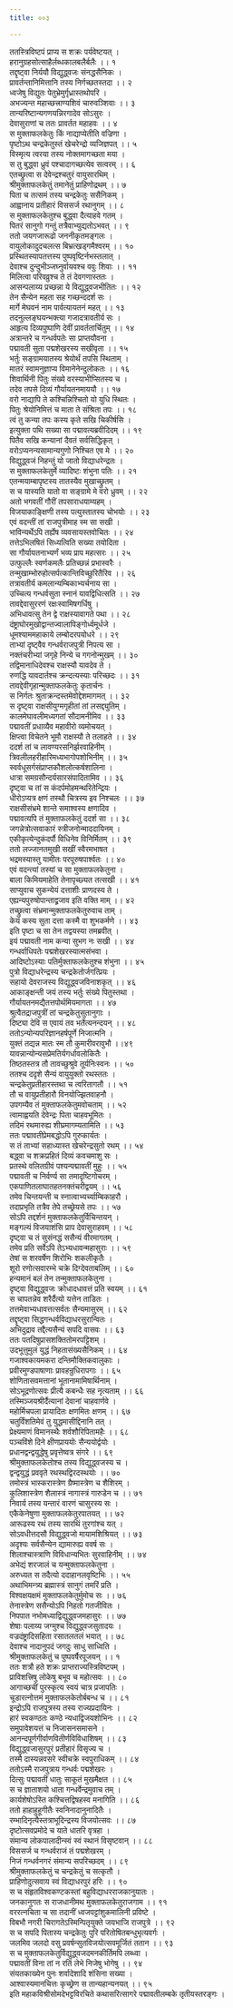 ```yaml
---
title: ००३

---
```

ततस्त्रिविष्टपं प्राप्य स शक्रः पर्यवेष्टयत् ।  
हरानुग्रहसोत्साहैर्लब्धकालबलैर्बलैः ।। १  
तद्दृष्ट्वा निर्ययौ विद्युद्ध्वजः संनद्धसैनिकः ।  
प्रावर्तन्तानिमित्तानि तस्य निर्गच्छतस्तदा ।। २  
ध्वजेषु विद्युतः पेतुभ्रेमुर्गृध्रास्तथोपरि ।  
अभज्यन्त महाच्छत्त्राण्यशिवं चारुवञ्शिवाः ।। ३  
तान्यरिष्टान्यगणयन्निरगादेव सोऽसुरः ।  
देवासुराणां च ततः प्रावर्तत महाहवः ।। ४  
स मुक्ताफलकेतुः किं नाद्याप्येतीति वज्रिणा ।  
पृष्टोऽथ चन्द्रकेतुस्तं खेचरेन्द्रो व्यजिज्ञपत् ।। ५  
विस्मृत्य त्वरया तस्य नोक्तमागच्छता मया ।  
स तु बुद्ध्वा ध्रुवं पश्चादागच्छत्येव सत्वरम् ।। ६  
एतच्छ्रुत्वा स देवेन्द्रश्चतुरं वायुसारथिम् ।  
श्रीमुक्ताफलकेतुं तमानेतुं प्राहिणोद्रथम् ।। ७  
पिता च तत्समं तस्य चन्द्रकेतुः ससैनिकम् ।  
आह्वानाय प्रतीहारं विससर्ज रथानुगम् ।। ८  
स मुक्ताफलकेतुश्च बुद्ध्वा दैत्याहवे गतम् ।  
पितरं सानुगो गन्तुं तत्रैवाभ्युद्यतोऽभवत् ।। ९  
ततो जयगजारूढो जननीकृतमङ्गलः ।  
वायुलोकादुदचलत्स बिभ्रत्खड्गमैश्वरम् ।। १०  
प्रस्थितस्यापतत्तस्य पुष्पवृष्टिर्नभस्तलात् ।  
देवाश्च दुन्दुभीञ्जघ्नुर्वायवश्च ववुः शिवाः ।। ११  
मिलित्वा परिवव्रुश्च ते तं देवगणास्ततः ।  
आसन्पलाय्य प्रच्छन्ना ये विद्युद्ध्वजभीतितः ।। १२  
तेन सैन्येन महता सह गच्छन्ददर्श सः ।  
मार्गे मेघवनं नाम पार्वत्यायतनं महत् ।। १३  
तदनुल्लङ्घयन्भक्त्या गजादत्रावतीर्य सः ।  
आहृत्य दिव्यपुष्पाणि देवीं प्रावर्ततार्चितुम् ।। १४  
अत्रान्तरे च गन्धर्वपतेः सा प्राप्तयौवना ।  
पद्मावती सुता पद्मशेखरस्य सखीवृता ।। १५  
भर्तुः सङ्ग्रामयातस्य श्रेयोर्थं तपसि स्थिताम् ।  
मातरं स्वामनुज्ञाप्य विमानेनेन्दुलोकतः ।। १६  
शिवार्थिनी पितुः संख्ये वरस्याभीप्सितस्य च ।  
तदेव तपसे दिव्यं गौर्यायतनमाययौ ।। १७  
वरो नाद्यापि ते कश्चिन्निश्चितो यो युधि स्थितः ।  
पितुः श्रेयोनिमित्तं च माता ते संश्रिता तपः ।। १८  
त्वं तु कन्या तपः कस्य कृते सखि चिकीर्षसि ।  
इत्युक्ता पथि सख्या सा पद्मावत्यब्रवीदिदम् ।। १९  
पितैव सखि कन्यानां दैवतं सर्वसिद्धिकृत् ।  
वरोऽप्यनन्यसामान्यगुणो निश्चित एव मे ।। २०  
विद्युद्ध्वजं निहन्तुं यो जातो विद्याधरेन्द्रतः ।  
स मुक्ताफलकेतुर्मे व्यादिष्टः शंभुना पतिः ।। २१  
एतन्मयाम्बापृष्टस्य तातस्यैव मुखाच्छ्रुतम् ।  
स च यास्यति यातो वा सङ्ग्रामे मे वरो ध्रुवम् ।। २२  
अतो भगवतीं गौरीं तपसाराधयाम्यहम् ।  
विजयाकाङ्क्षिणी तस्य पत्युस्तातस्य चोभयोः ।। २३  
एवं वदन्तीं तां राजपुत्रीमाह स्म सा सखी ।  
भाविन्यर्थेऽपि तर्ह्येष व्यवसायस्तवोचितः ।। २४  
तत्तेऽभिलषितं सिध्यत्विति सख्या तयोदिता ।  
सा गौर्यायतनाभ्यर्णं भव्य प्राप महत्सरः ।। २५  
उत्फुल्लैः स्वर्णकमलैः प्रतिच्छन्नं प्रभास्वरैः ।  
तन्मुखाम्भोरुहोत्सर्पत्कान्तिविच्छुरितैरिव ।। २६  
तत्रावतीर्य कमलान्यम्बिकाभ्यर्चनाय सा ।  
उच्चित्य गन्धर्वसुता स्नानं यावद्विधित्सति ।। २७  
तावद्देवासुररणं रक्षःस्वामिषगर्धिषु ।  
अभिधावत्सु तेन द्वे राक्षस्यावागते पथा ।। २८  
दंष्ट्राघोरमुखोद्वान्तज्वालापिङ्गोर्ध्वमूर्धजे ।  
धूमश्याममहाकाये लम्बोदरपयोधरे ।। २९  
ताभ्यां दृष्ट्वैव गन्धर्वराजपुत्री निपत्य सा ।  
नक्तंचरीभ्यां जगृहे निन्ये च गगनोन्मुखम् ।। ३०  
तद्विमानाधिदेवश्च राक्षस्यौ यावदेव ते ।  
रुणद्धि यावदार्तश्च क्रन्दत्यस्याः परिच्छदः ।। ३१  
तावद्देवीगृहान्मुक्ताफलकेतुः कृतार्चनः ।  
स निर्गतः श्रुताक्रन्दस्तमेवोद्देशमागमत् ।। ३२  
स दृष्ट्वा राक्षसीयुग्मगृहीतां तां लसद्द्युतिम् ।  
कालमेघावलीमध्यगतां सौदामनीमिव ।। ३३  
पद्मावतीं प्रधाव्यैव महावीरो व्यमोचयत् ।  
क्षिप्त्वा विचेतने भूमौ राक्षस्यौ ते तलाहते ।। ३४  
ददर्श तां च लावण्यरसनिर्झरवाहिनीम् ।  
त्रिवलीलहरीहारिमध्यभागोपशोभिनीम् ।। ३५  
स्वर्वधूसर्गसंप्राप्तकौशलोत्कर्षशालिना ।  
धात्रा समग्रसौन्दर्यसारसंपादितामिव ।। ३६  
दृष्ट्वा च तां स कंदर्पमोहमन्थरितेन्द्रियः ।  
धीरोऽप्यत्र क्षणं तस्थौ चित्रस्य इव निश्चलः ।। ३७  
राक्षसीसंभ्रमे शान्ते समाश्वस्य क्षणादिव ।  
पद्मावत्यपि तं मुक्ताफलकेतुं ददर्श सा ।। ३८  
जगन्नेत्रोत्सवाकारं स्त्रीजनोन्माददायिनम् ।  
एकीकृत्येन्दुकंदर्पौ विधिनेव विनिर्मितम् ।। ३९  
ततो लज्जानतमुखी सखीं स्वैरमभाषत ।  
भद्रमस्यास्तु यामीतः परपूरुषपार्श्वतः ।। ४०  
एवं वदन्त्यां तस्यां च सा मुक्ताफलकेतुना ।  
बाला किमियमाहेति तेनापृच्छ्यत तत्सखी ।। ४१  
साप्युवाच सुकन्येयं दत्ताशीः प्राणदस्य ते ।  
एह्यन्यपुरुषोपान्ताद्व्रजाव इति वक्ति माम् ।। ४२  
तच्छ्रुत्वा संभ्रमान्मुक्ताफलकेतुरुवाच ताम् ।  
केयं कस्य सुता दत्ता कस्मै वा शुभकर्मणे ।। ४३  
इति पृष्टा च सा तेन तद्वयस्या तमब्रवीत् ।  
इयं पद्मावती नाम कन्या सुभग नः सखी ।। ४४  
गन्धर्वाधिपतेः पद्मशेखरस्यात्मसंभवा ।  
आदिष्टोऽस्याः पतिर्मुक्ताफलकेतुश्च शंभुना ।। ४५  
पुत्रो विद्याधरेन्द्रस्य चन्द्रकेतोर्जगत्प्रियः ।  
सहायो देवराजस्य विद्युद्ध्वजविनाशकृत् ।। ४६  
आकाङ्क्षन्ती जयं तस्य भर्तुः संख्ये पितुस्तथा ।  
गौर्यायतनमद्यैतत्तपोर्थमियमागता ।। ४७  
श्रुत्वैतद्राजपुत्रीं तां चन्द्रकेतुसुतानुगाः ।  
दिष्ट्या देवि स एवायं तव भर्तेत्यनन्दयन् ।। ४८  
ततोऽन्योन्यपरिज्ञानहर्षपूर्णे निजात्मनि ।  
युक्तं तद्यन्न मातः स्म तौ कुमारीवरावुभौ ।।४९  
यावन्नान्योन्यसप्रेमतिर्यगर्धावलोकितैः ।  
तिष्ठतस्तत्र तौ तावच्छुश्रुवे तूर्यनिःस्वनः ।। ५०  
ततश्च ददृशे सैन्यं वायुयुक्तो रथस्ततः ।  
चन्द्रकेतुप्रतीहारस्तथा च त्वरितागतौ ।। ५१  
तौ च वायुप्रतीहारौ विनयोज्झितवाहनौ ।  
उपगम्यैव तं मुक्ताफलकेतुमवोचताम् ।। ५२  
त्वामाह्वयति देवेन्द्रः पिता चाहवभूमितः ।  
तदिमं रथमारुह्य शीघ्रमागम्यतामिति ।। ५३  
ततः पद्मावतीप्रेमबद्धोऽपि गुरुकार्यतः ।  
स तं ताभ्यां सहाध्यास्त खेचरेन्द्रसुतो रथम् ।। ५४  
बद्ध्वा च शक्रप्रहितं दिव्यं कवचमाशु सः ।  
प्रतस्थे वलितग्रीवं पश्यन्पद्मावतीं मुहुः ।। ५५  
पद्मावती च निर्वर्ण्य सा तमादृष्टिगोचरम् ।  
एकपाणितलाघातहतनक्तंचरीद्वयम् ।। ५६  
तमेव चिन्तयन्ती च स्नात्वाभ्यर्च्याम्बिकाहरौ ।  
तदाप्रभृति तत्रैव तेपे तच्छ्रेयसे तपः ।। ५७  
सोऽपि तद्दर्शनं मुक्ताफलकेतुर्विचिन्तयन् ।  
मङ्गल्यं विजयाशंसि प्राप देवासुराहवम् ।। ५८  
दृष्ट्वा च तं सुसंनद्धं ससैन्यं वीरमागतम् ।  
तमेव प्रति सर्वेऽपि तेऽभ्यधावन्महासुराः ।। ५९  
तेषां स शरवर्षेण शिरोभिः शकलीकृतैः ।  
शूरो रणोत्सवारम्भे चक्रे दिग्देवताबलिम् ।। ६०  
हन्यमानं बलं तेन तन्मुक्ताफलकेतुना ।  
दृष्ट्वा विद्युद्ध्वजः क्रोधादधावत्तं प्रति स्वयम् ।। ६१  
स चापतन्नेव शरैर्दैत्यो यत्तेन ताडितः ।  
तत्तमेवाभ्यधावत्तत्सर्वतः सैन्यमासुरम् ।। ६२  
तद्दृष्ट्वा सिद्धगन्धर्वविद्याधरसुरान्वितः ।  
अभिदुद्राव तद्दैत्यसैन्यं सपदि वासवः ।। ६३  
ततः पतदिषुप्रासशक्तितोमरपट्टिशम् ।  
उदभूत्तुमुलं युद्धं निहतासंख्यसैनिकम् ।। ६४  
गजाश्वकायमकरा दन्तिमौक्तिकवालुकाः ।  
प्रवीरमुण्डपाषाणाः प्रावहन्रुधिरापगाः ।। ६५  
शोणितासवमत्तानां भूतानामामिषार्थिनाम् ।  
सोऽभूद्रणोत्सवः प्रीत्यै कबन्धैः सह नृत्यताम् ।। ६६  
तस्मिञ्जयश्रीर्दैत्यानां देवानां चाहवार्णवे ।  
महोर्मिचपला प्रायादितः क्षणमितः क्षणम् ।। ६७  
चतुर्विंशतिमेवं तु युद्धमासीद्दिनानि तत् ।  
प्रेक्ष्यमाणं विमानस्थैः शर्वशौरिपितामहैः ।। ६८  
पञ्चविंशे दिने क्षीणप्राययोः सैन्ययोर्द्वयोः ।  
प्रधानद्वन्द्वयुद्धेषु प्रवृत्तेष्वत्र संगरे ।। ६९  
श्रीमुक्ताफलकेतोश्च तस्य विद्युद्ध्वजस्य च ।  
द्वन्द्वयुद्धं प्रववृते रथस्थद्विरदस्थयोः ।। ७०  
तमोस्त्रं भास्करास्त्रेण ग्रैष्मास्त्रेण च शैशिरम् ।  
कुलिशास्त्रेण शैलास्त्रं नागास्त्रं गारुडेन च ।। ७१  
निवार्य तस्य यन्तारं वारणं चासुरस्य सः ।  
एकैकेनेषुणा मुक्ताफलकेतुरपातयत् ।। ७२  
आरूढस्य रथं तस्य सारथिं तुरगांश्च यत् ।  
सोऽवधीत्तदसौ विद्युद्ध्वजो मायामशिश्रियत् ।। ७३  
अदृश्यः सर्वसैन्येन द्यामारुह्य ववर्ष सः ।  
शिलाश्चास्त्राणि विविधान्यभितः सुरवाहिनीम् ।। ७४  
अभेद्यं शरजालं च यन्मुक्ताफलकेतुना ।  
अरुध्यत स तदैत्यो ददाहानलवृष्टिभिः ।। ५५  
अथाभिमन्त्र्य ब्रह्मास्त्रं सानुगं तमरिं प्रति ।  
विश्वक्षयक्षमं मुक्ताफलकेतुर्मुमोच सः ।। ७६  
तेनास्त्रेण ससैन्योऽपि निहतो गतजीवितः ।  
निपपात नभोमध्याद्विद्युद्ध्वजमहासुरः ।। ७७  
शेषाः पलाय्य जग्मुश्च विद्युद्ध्वजसुतादयः ।  
वज्रदंष्ट्रादिसहिता रसातलतलं भयात् ।। ७८  
देवाश्च नादानुपदं जगदुः साधु साध्विति ।  
श्रीमुक्ताफलकेतुं च पुष्पवर्षैरपूजयन् ।। १  
ततः शत्रौ हते शक्रः प्राप्तराज्यस्त्रिविष्टपम् ।  
प्राविशत्त्रिषु लोकेषु बभूव च महोत्सवः ।। ८०  
आगाच्छचीं पुरस्कृत्य स्वयं चात्र प्रजापतिः ।  
चूडारत्नोत्तमं मुक्ताफलकेतोर्बबन्ध च ।। ८१  
इन्द्रोऽपि राजपुत्रस्य तस्य राज्यप्रदायिनः ।  
हारं स्वकण्ठतः कण्ठे न्यधाद्विजयशोभिनः ।। ८२  
समुपावेशयत्तं च निजासनसमासने ।  
आनन्दपूर्णगीर्वाणवितीर्णविविधाशिषम् ।। ८३  
विद्युद्ध्वजासुरपुरं प्रतीहारं विसृज्य च ।  
तस्मै दास्यन्नवसरे स्वीचक्रे स्वपुराधिकम् ।। ८४  
ततोऽस्मै राजपुत्राय गन्धर्वः पद्मशेखरः ।  
दित्सुः पद्मावतीं धातुः साकूतं मुखमैक्षत ।। ८५  
स च ज्ञाताशयो धाता गन्धर्वेन्द्रमुवाच तम् ।  
कार्यशेषोऽस्ति कश्चित्तद्विषहस्व मनागिति ।। ८६  
ततो हाहाहुहूगीतैः स्वनिनादानुनादितैः ।  
रम्भादिनृत्यैस्तत्राभूदिन्द्रस्य विजयोत्सवः ।। ८७  
दृष्टोत्सवप्रमोदे च याते धातरि वृत्रहा ।  
संमान्य लोकपालादीन्स्वं स्वं स्थानं विसृष्टवान् ।। ८८  
विससर्ज च गन्धर्वराजं तं पद्मशेखरम् ।  
निजं गन्धर्वनगरं संमान्य सपरिच्छदम् ।। ८९  
श्रीमुक्ताफलकेतुं च चन्द्रकेतुं च सत्कृतौ ।  
प्राहिणोदुत्सवाय स्वं विद्याधरपुरं हरिः ।। ९०  
स च संहृतविश्वकण्टकस्तां बहुविद्याधरराजकानुयातः ।  
जनकानुगतः स राजधानीमथ मुक्ताफलकेतुराजगाम ।। ९१  
वररत्नचिता च सा तदानीं ध्वजपट्टांशुकमालिनी प्रविष्टे ।  
विबभौ नगरी चिरागतेऽस्मिन्पितृयुक्ते जयभाजि राजपुत्रे ।। ९२  
स च सपदि पितास्य चन्द्रकेतुः पुरि परितोषितबन्धुभृत्यवर्गः ।  
जलमिव जलदो वसु प्रवर्षन्सुतविजयोत्सवमूर्जितं ततान ।। ९३  
स च मुक्ताफलकेतुर्विद्युद्ध्वजदमनकीर्तिमपि लब्ध्वा ।  
पद्मावतीं विना तां न रतिं लेभे निजेषु भोगेषु ।। ९४  
संयतकाख्येन पुनः शर्वादेशादि शंसिना सख्या ।  
आश्वास्यमानचित्तः कृच्छ्रेण स तान्यहान्यनयत् ।। ९५  
इति महाकविश्रीसोमदेभट्टविरचिते कथासरित्सागरे पद्मावतीलम्बके तृतीयस्तरङ्गः ।